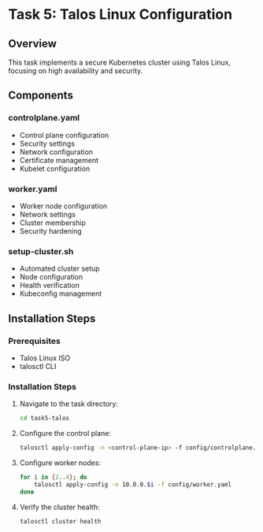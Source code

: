 # Task 5: Talos Linux Configuration

## Overview
This task implements a secure Kubernetes cluster using Talos Linux, focusing on high availability and security.

## Components
### controlplane.yaml
- Control plane configuration
- Security settings
- Network configuration
- Certificate management
- Kubelet configuration

### worker.yaml
- Worker node configuration
- Network settings
- Cluster membership
- Security hardening

### setup-cluster.sh
- Automated cluster setup
- Node configuration
- Health verification
- Kubeconfig management

## Installation Steps
### Prerequisites
- Talos Linux ISO
- talosctl CLI

### Installation Steps
1. Navigate to the task directory:
   ```bash
   cd task5-talos
   ```

2. Configure the control plane:
   ```bash
   talosctl apply-config -n <control-plane-ip> -f config/controlplane.yaml
   ```

3. Configure worker nodes:
   ```bash
   for i in {2..4}; do
       talosctl apply-config -n 10.0.0.$i -f config/worker.yaml
   done
   ```

4. Verify the cluster health:
   ```bash
   talosctl cluster health
   ```